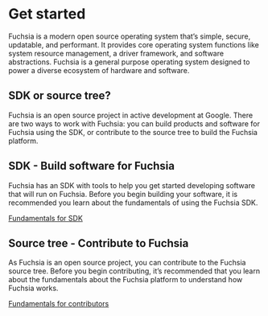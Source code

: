 # Get started

Fuchsia is a modern open source operating system that’s simple, secure,
updatable, and performant. It provides core operating system functions like
system resource management, a driver framework, and software abstractions.
Fuchsia is a general purpose operating system designed to power a diverse
ecosystem of hardware and software.

## SDK or source tree?

Fuchsia is an open source project in active development at Google. There are
two ways to work with Fuchsia: you can build products and software for Fuchsia
using the SDK, or contribute to the source tree to build the Fuchsia platform.

## SDK - Build software for Fuchsia

Fuchsia has an SDK with tools to help you get started developing
software that will run on Fuchsia. Before you begin building your software, it
is recommended you learn about the fundamentals of using the Fuchsia SDK.

<a class="button button-primary"
    href="/docs/get-started/sdk/">Fundamentals for SDK</a>

## Source tree - Contribute to Fuchsia

As Fuchsia is an open source project, you can contribute to the Fuchsia source tree. Before you
begin contributing, it’s recommended that you learn about the fundamentals about
the Fuchsia platform to understand how Fuchsia works.

<a class="button button-primary"
    href="/docs/get-started/learn">Fundamentals for contributors</a>
